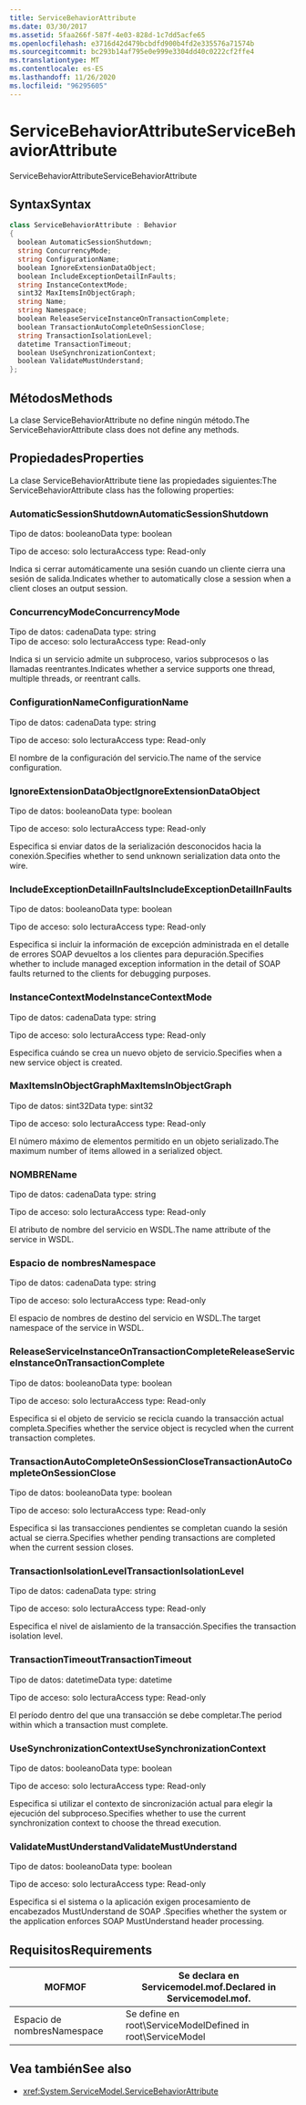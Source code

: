 ```yaml
---
title: ServiceBehaviorAttribute
ms.date: 03/30/2017
ms.assetid: 5faa266f-587f-4e03-828d-1c7dd5acfe65
ms.openlocfilehash: e3716d42d479bcbdfd900b4fd2e335576a71574b
ms.sourcegitcommit: bc293b14af795e0e999e3304dd40c0222cf2ffe4
ms.translationtype: MT
ms.contentlocale: es-ES
ms.lasthandoff: 11/26/2020
ms.locfileid: "96295605"
---
```

# <a name="servicebehaviorattribute"></a><span data-ttu-id="ec869-102">ServiceBehaviorAttribute</span><span class="sxs-lookup"><span data-stu-id="ec869-102">ServiceBehaviorAttribute</span></span>

<span data-ttu-id="ec869-103">ServiceBehaviorAttribute</span><span class="sxs-lookup"><span data-stu-id="ec869-103">ServiceBehaviorAttribute</span></span>  
  
## <a name="syntax"></a><span data-ttu-id="ec869-104">Syntax</span><span class="sxs-lookup"><span data-stu-id="ec869-104">Syntax</span></span>  
  
```csharp
class ServiceBehaviorAttribute : Behavior  
{  
  boolean AutomaticSessionShutdown;  
  string ConcurrencyMode;  
  string ConfigurationName;  
  boolean IgnoreExtensionDataObject;  
  boolean IncludeExceptionDetailInFaults;  
  string InstanceContextMode;  
  sint32 MaxItemsInObjectGraph;  
  string Name;  
  string Namespace;  
  boolean ReleaseServiceInstanceOnTransactionComplete;  
  boolean TransactionAutoCompleteOnSessionClose;  
  string TransactionIsolationLevel;  
  datetime TransactionTimeout;  
  boolean UseSynchronizationContext;  
  boolean ValidateMustUnderstand;  
};  
```  
  
## <a name="methods"></a><span data-ttu-id="ec869-105">Métodos</span><span class="sxs-lookup"><span data-stu-id="ec869-105">Methods</span></span>  

 <span data-ttu-id="ec869-106">La clase ServiceBehaviorAttribute no define ningún método.</span><span class="sxs-lookup"><span data-stu-id="ec869-106">The ServiceBehaviorAttribute class does not define any methods.</span></span>  
  
## <a name="properties"></a><span data-ttu-id="ec869-107">Propiedades</span><span class="sxs-lookup"><span data-stu-id="ec869-107">Properties</span></span>  

 <span data-ttu-id="ec869-108">La clase ServiceBehaviorAttribute tiene las propiedades siguientes:</span><span class="sxs-lookup"><span data-stu-id="ec869-108">The ServiceBehaviorAttribute class has the following properties:</span></span>  
  
### <a name="automaticsessionshutdown"></a><span data-ttu-id="ec869-109">AutomaticSessionShutdown</span><span class="sxs-lookup"><span data-stu-id="ec869-109">AutomaticSessionShutdown</span></span>  

 <span data-ttu-id="ec869-110">Tipo de datos: booleano</span><span class="sxs-lookup"><span data-stu-id="ec869-110">Data type: boolean</span></span>  
  
 <span data-ttu-id="ec869-111">Tipo de acceso: solo lectura</span><span class="sxs-lookup"><span data-stu-id="ec869-111">Access type: Read-only</span></span>  
  
 <span data-ttu-id="ec869-112">Indica si cerrar automáticamente una sesión cuando un cliente cierra una sesión de salida.</span><span class="sxs-lookup"><span data-stu-id="ec869-112">Indicates whether to automatically close a session when a client closes an output session.</span></span>  
  
### <a name="concurrencymode"></a><span data-ttu-id="ec869-113">ConcurrencyMode</span><span class="sxs-lookup"><span data-stu-id="ec869-113">ConcurrencyMode</span></span>  

 <span data-ttu-id="ec869-114">Tipo de datos: cadena</span><span class="sxs-lookup"><span data-stu-id="ec869-114">Data type: string</span></span>  
<span data-ttu-id="ec869-115">Tipo de acceso: solo lectura</span><span class="sxs-lookup"><span data-stu-id="ec869-115">Access type: Read-only</span></span>  
  
 <span data-ttu-id="ec869-116">Indica si un servicio admite un subproceso, varios subprocesos o las llamadas reentrantes.</span><span class="sxs-lookup"><span data-stu-id="ec869-116">Indicates whether a service supports one thread, multiple threads, or reentrant calls.</span></span>  
  
### <a name="configurationname"></a><span data-ttu-id="ec869-117">ConfigurationName</span><span class="sxs-lookup"><span data-stu-id="ec869-117">ConfigurationName</span></span>  

 <span data-ttu-id="ec869-118">Tipo de datos: cadena</span><span class="sxs-lookup"><span data-stu-id="ec869-118">Data type: string</span></span>  
  
 <span data-ttu-id="ec869-119">Tipo de acceso: solo lectura</span><span class="sxs-lookup"><span data-stu-id="ec869-119">Access type: Read-only</span></span>  
  
 <span data-ttu-id="ec869-120">El nombre de la configuración del servicio.</span><span class="sxs-lookup"><span data-stu-id="ec869-120">The name of the service configuration.</span></span>  
  
### <a name="ignoreextensiondataobject"></a><span data-ttu-id="ec869-121">IgnoreExtensionDataObject</span><span class="sxs-lookup"><span data-stu-id="ec869-121">IgnoreExtensionDataObject</span></span>  

 <span data-ttu-id="ec869-122">Tipo de datos: booleano</span><span class="sxs-lookup"><span data-stu-id="ec869-122">Data type: boolean</span></span>  
  
 <span data-ttu-id="ec869-123">Tipo de acceso: solo lectura</span><span class="sxs-lookup"><span data-stu-id="ec869-123">Access type: Read-only</span></span>  
  
 <span data-ttu-id="ec869-124">Especifica si enviar datos de la serialización desconocidos hacia la conexión.</span><span class="sxs-lookup"><span data-stu-id="ec869-124">Specifies whether to send unknown serialization data onto the wire.</span></span>  
  
### <a name="includeexceptiondetailinfaults"></a><span data-ttu-id="ec869-125">IncludeExceptionDetailInFaults</span><span class="sxs-lookup"><span data-stu-id="ec869-125">IncludeExceptionDetailInFaults</span></span>  

 <span data-ttu-id="ec869-126">Tipo de datos: booleano</span><span class="sxs-lookup"><span data-stu-id="ec869-126">Data type: boolean</span></span>  
  
 <span data-ttu-id="ec869-127">Tipo de acceso: solo lectura</span><span class="sxs-lookup"><span data-stu-id="ec869-127">Access type: Read-only</span></span>  
  
 <span data-ttu-id="ec869-128">Especifica si incluir la información de excepción administrada en el detalle de errores  SOAP devueltos a los clientes para depuración.</span><span class="sxs-lookup"><span data-stu-id="ec869-128">Specifies whether to include managed exception information in the detail of SOAP faults returned to the clients for debugging purposes.</span></span>  
  
### <a name="instancecontextmode"></a><span data-ttu-id="ec869-129">InstanceContextMode</span><span class="sxs-lookup"><span data-stu-id="ec869-129">InstanceContextMode</span></span>  

 <span data-ttu-id="ec869-130">Tipo de datos: cadena</span><span class="sxs-lookup"><span data-stu-id="ec869-130">Data type: string</span></span>  
  
 <span data-ttu-id="ec869-131">Tipo de acceso: solo lectura</span><span class="sxs-lookup"><span data-stu-id="ec869-131">Access type: Read-only</span></span>  
  
 <span data-ttu-id="ec869-132">Especifica cuándo se crea un nuevo objeto de servicio.</span><span class="sxs-lookup"><span data-stu-id="ec869-132">Specifies when a new service object is created.</span></span>  
  
### <a name="maxitemsinobjectgraph"></a><span data-ttu-id="ec869-133">MaxItemsInObjectGraph</span><span class="sxs-lookup"><span data-stu-id="ec869-133">MaxItemsInObjectGraph</span></span>  

 <span data-ttu-id="ec869-134">Tipo de datos: sint32</span><span class="sxs-lookup"><span data-stu-id="ec869-134">Data type: sint32</span></span>  
  
 <span data-ttu-id="ec869-135">Tipo de acceso: solo lectura</span><span class="sxs-lookup"><span data-stu-id="ec869-135">Access type: Read-only</span></span>  
  
 <span data-ttu-id="ec869-136">El número máximo de elementos permitido en un objeto serializado.</span><span class="sxs-lookup"><span data-stu-id="ec869-136">The maximum number of items allowed in a serialized object.</span></span>  
  
### <a name="name"></a><span data-ttu-id="ec869-137">NOMBRE</span><span class="sxs-lookup"><span data-stu-id="ec869-137">Name</span></span>  

 <span data-ttu-id="ec869-138">Tipo de datos: cadena</span><span class="sxs-lookup"><span data-stu-id="ec869-138">Data type: string</span></span>  
  
 <span data-ttu-id="ec869-139">Tipo de acceso: solo lectura</span><span class="sxs-lookup"><span data-stu-id="ec869-139">Access type: Read-only</span></span>  
  
 <span data-ttu-id="ec869-140">El atributo de nombre del servicio en WSDL.</span><span class="sxs-lookup"><span data-stu-id="ec869-140">The name attribute of the service in WSDL.</span></span>  
  
### <a name="namespace"></a><span data-ttu-id="ec869-141">Espacio de nombres</span><span class="sxs-lookup"><span data-stu-id="ec869-141">Namespace</span></span>  

 <span data-ttu-id="ec869-142">Tipo de datos: cadena</span><span class="sxs-lookup"><span data-stu-id="ec869-142">Data type: string</span></span>  
  
 <span data-ttu-id="ec869-143">Tipo de acceso: solo lectura</span><span class="sxs-lookup"><span data-stu-id="ec869-143">Access type: Read-only</span></span>  
  
 <span data-ttu-id="ec869-144">El espacio de nombres de destino del servicio en WSDL.</span><span class="sxs-lookup"><span data-stu-id="ec869-144">The target namespace of the service in WSDL.</span></span>  
  
### <a name="releaseserviceinstanceontransactioncomplete"></a><span data-ttu-id="ec869-145">ReleaseServiceInstanceOnTransactionComplete</span><span class="sxs-lookup"><span data-stu-id="ec869-145">ReleaseServiceInstanceOnTransactionComplete</span></span>  

 <span data-ttu-id="ec869-146">Tipo de datos: booleano</span><span class="sxs-lookup"><span data-stu-id="ec869-146">Data type: boolean</span></span>  
  
 <span data-ttu-id="ec869-147">Tipo de acceso: solo lectura</span><span class="sxs-lookup"><span data-stu-id="ec869-147">Access type: Read-only</span></span>  
  
 <span data-ttu-id="ec869-148">Especifica si el objeto de servicio se recicla cuando la transacción actual completa.</span><span class="sxs-lookup"><span data-stu-id="ec869-148">Specifies whether the service object is recycled when the current transaction completes.</span></span>  
  
### <a name="transactionautocompleteonsessionclose"></a><span data-ttu-id="ec869-149">TransactionAutoCompleteOnSessionClose</span><span class="sxs-lookup"><span data-stu-id="ec869-149">TransactionAutoCompleteOnSessionClose</span></span>  

 <span data-ttu-id="ec869-150">Tipo de datos: booleano</span><span class="sxs-lookup"><span data-stu-id="ec869-150">Data type: boolean</span></span>  
  
 <span data-ttu-id="ec869-151">Tipo de acceso: solo lectura</span><span class="sxs-lookup"><span data-stu-id="ec869-151">Access type: Read-only</span></span>  
  
 <span data-ttu-id="ec869-152">Especifica si las transacciones pendientes se completan cuando la sesión actual se cierra.</span><span class="sxs-lookup"><span data-stu-id="ec869-152">Specifies whether pending transactions are completed when the current session closes.</span></span>  
  
### <a name="transactionisolationlevel"></a><span data-ttu-id="ec869-153">TransactionIsolationLevel</span><span class="sxs-lookup"><span data-stu-id="ec869-153">TransactionIsolationLevel</span></span>  

 <span data-ttu-id="ec869-154">Tipo de datos: cadena</span><span class="sxs-lookup"><span data-stu-id="ec869-154">Data type: string</span></span>  
  
 <span data-ttu-id="ec869-155">Tipo de acceso: solo lectura</span><span class="sxs-lookup"><span data-stu-id="ec869-155">Access type: Read-only</span></span>  
  
 <span data-ttu-id="ec869-156">Especifica el nivel de aislamiento de la transacción.</span><span class="sxs-lookup"><span data-stu-id="ec869-156">Specifies the transaction isolation level.</span></span>  
  
### <a name="transactiontimeout"></a><span data-ttu-id="ec869-157">TransactionTimeout</span><span class="sxs-lookup"><span data-stu-id="ec869-157">TransactionTimeout</span></span>  

 <span data-ttu-id="ec869-158">Tipo de datos: datetime</span><span class="sxs-lookup"><span data-stu-id="ec869-158">Data type: datetime</span></span>  
  
 <span data-ttu-id="ec869-159">Tipo de acceso: solo lectura</span><span class="sxs-lookup"><span data-stu-id="ec869-159">Access type: Read-only</span></span>  
  
 <span data-ttu-id="ec869-160">El período dentro del que una transacción se debe completar.</span><span class="sxs-lookup"><span data-stu-id="ec869-160">The period within which a transaction must complete.</span></span>  
  
### <a name="usesynchronizationcontext"></a><span data-ttu-id="ec869-161">UseSynchronizationContext</span><span class="sxs-lookup"><span data-stu-id="ec869-161">UseSynchronizationContext</span></span>  

 <span data-ttu-id="ec869-162">Tipo de datos: booleano</span><span class="sxs-lookup"><span data-stu-id="ec869-162">Data type: boolean</span></span>  
  
 <span data-ttu-id="ec869-163">Tipo de acceso: solo lectura</span><span class="sxs-lookup"><span data-stu-id="ec869-163">Access type: Read-only</span></span>  
  
 <span data-ttu-id="ec869-164">Especifica si utilizar el contexto de sincronización actual para elegir la ejecución del subproceso.</span><span class="sxs-lookup"><span data-stu-id="ec869-164">Specifies whether to use the current synchronization context to choose the thread execution.</span></span>  
  
### <a name="validatemustunderstand"></a><span data-ttu-id="ec869-165">ValidateMustUnderstand</span><span class="sxs-lookup"><span data-stu-id="ec869-165">ValidateMustUnderstand</span></span>  

 <span data-ttu-id="ec869-166">Tipo de datos: booleano</span><span class="sxs-lookup"><span data-stu-id="ec869-166">Data type: boolean</span></span>  
  
 <span data-ttu-id="ec869-167">Tipo de acceso: solo lectura</span><span class="sxs-lookup"><span data-stu-id="ec869-167">Access type: Read-only</span></span>  
  
 <span data-ttu-id="ec869-168">Especifica si el sistema o la aplicación exigen procesamiento de encabezados MustUnderstand de SOAP .</span><span class="sxs-lookup"><span data-stu-id="ec869-168">Specifies whether the system or the application enforces SOAP MustUnderstand header processing.</span></span>  
  
## <a name="requirements"></a><span data-ttu-id="ec869-169">Requisitos</span><span class="sxs-lookup"><span data-stu-id="ec869-169">Requirements</span></span>  
  
|<span data-ttu-id="ec869-170">MOF</span><span class="sxs-lookup"><span data-stu-id="ec869-170">MOF</span></span>|<span data-ttu-id="ec869-171">Se declara en Servicemodel.mof.</span><span class="sxs-lookup"><span data-stu-id="ec869-171">Declared in Servicemodel.mof.</span></span>|  
|---------|-----------------------------------|  
|<span data-ttu-id="ec869-172">Espacio de nombres</span><span class="sxs-lookup"><span data-stu-id="ec869-172">Namespace</span></span>|<span data-ttu-id="ec869-173">Se define en root\ServiceModel</span><span class="sxs-lookup"><span data-stu-id="ec869-173">Defined in root\ServiceModel</span></span>|  
  
## <a name="see-also"></a><span data-ttu-id="ec869-174">Vea también</span><span class="sxs-lookup"><span data-stu-id="ec869-174">See also</span></span>

- <xref:System.ServiceModel.ServiceBehaviorAttribute>
